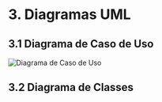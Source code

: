 # 3. Diagramas UML

## 3.1 Diagrama de Caso de Uso

![Diagrama de Caso de Uso](https://drive.google.com/uc?export=view&id=1M5MmIt3eEJ_h72LzrA8B0c6QBlyjbYlD)

## 3.2 Diagrama de Classes

